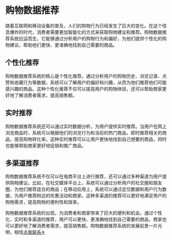 # 购物数据推荐

随着互联网和移动设备的普及，人们的购物行为已经发生了巨大的变化。在这个信息爆炸的时代，消费者需要更加智能化的方式来获取购物建议和推荐。购物数据推荐系统应运而生，它能够通过分析用户的购物行为和偏好，为他们提供个性化的购物建议，帮助他们更快、更准确地找到自己需要的商品。

## 个性化推荐

购物数据推荐系统的核心是个性化推荐。通过分析用户的购物历史、浏览记录、点赞和收藏行为等数据，系统可以了解用户的偏好和兴趣，从而为他们推荐他们可能感兴趣的商品。这种个性化推荐不仅可以提高用户的购物体验，还可以帮助商家更好地了解消费者需求，提高销售额。

## 实时推荐

购物数据推荐系统还可以通过实时数据分析，为用户提供实时推荐。当用户在网上浏览商品时，系统可以根据他们的浏览行为和当前的热门商品，即时推荐相关的商品，提高购物转化率。这种实时推荐可以让用户更快地找到自己想要的商品，同时也能够帮助商家更好地促销和推广商品。

## 多渠道推荐

购物数据推荐系统不仅可以在电商平台上进行推荐，还可以通过多种渠道为用户提供购物建议。比如，在社交媒体平台上，系统可以通过分析用户的社交圈和朋友圈，为他们推荐适合的商品；在移动应用上，系统可以通过定位数据和用户行为数据，为用户推荐附近的优惠活动和商家。这种多渠道的推荐可以更好地满足用户的购物需求，提高购物的便利性和效率。

购物数据推荐系统的出现，为消费者和商家带来了巨大的便利和机会。通过个性化、实时和多渠道的推荐，用户可以更快、更准确地找到自己需要的商品，商家也可以更好地了解消费者需求，提高销售额。购物数据推荐系统的发展前景一片光明，相信[点我联系✈](https://wap.G208.com)
